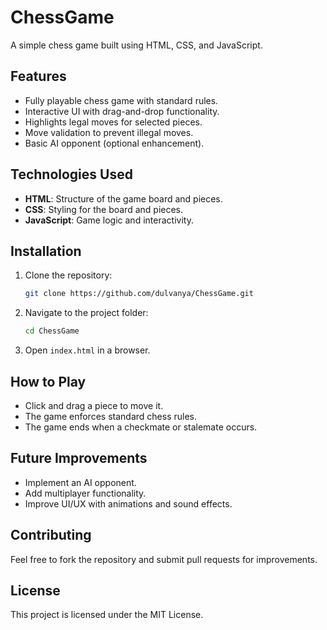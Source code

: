 # ChessGame

A simple chess game built using HTML, CSS, and JavaScript.

## Features
- Fully playable chess game with standard rules.
- Interactive UI with drag-and-drop functionality.
- Highlights legal moves for selected pieces.
- Move validation to prevent illegal moves.
- Basic AI opponent (optional enhancement).

## Technologies Used
- **HTML**: Structure of the game board and pieces.
- **CSS**: Styling for the board and pieces.
- **JavaScript**: Game logic and interactivity.

## Installation
1. Clone the repository:
   ```bash
   git clone https://github.com/dulvanya/ChessGame.git
   ```
2. Navigate to the project folder:
   ```bash
   cd ChessGame
   ```
3. Open `index.html` in a browser.

## How to Play
- Click and drag a piece to move it.
- The game enforces standard chess rules.
- The game ends when a checkmate or stalemate occurs.

## Future Improvements
- Implement an AI opponent.
- Add multiplayer functionality.
- Improve UI/UX with animations and sound effects.

## Contributing
Feel free to fork the repository and submit pull requests for improvements.

## License
This project is licensed under the MIT License.


